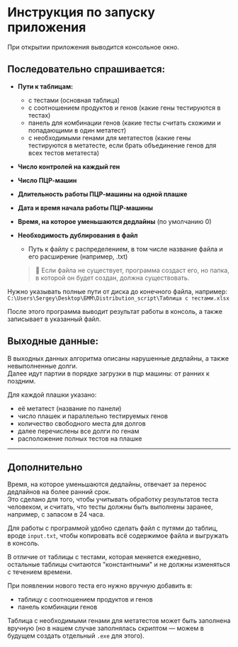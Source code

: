 # Инструкция по запуску приложения

При открытии приложения выводится консольное окно.

## Последовательно спрашивается:

- **Пути к таблицам:**
  - с тестами (основная таблица)
  - с соотношением продуктов и генов (какие гены тестируются в тестах)
  - панель для комбинации генов (какие тесты считать схожими и попадающими в один метатест)
  - с необходимыми генами для метатестов (какие гены тестируются в метатесте, если брать объединение генов для всех тестов метатеста)

- **Число контролей на каждый ген**
- **Число ПЦР-машин**
- **Длительность работы ПЦР-машины на одной плашке**
- **Дата и время начала работы ПЦР-машины**
- **Время, на которое уменьшаются дедлайны** (по умолчанию 0)

- **Необходимость дублирования в файл**
  - Путь к файлу с распределением, в том числе название файла и его расширение (например, .txt)
  > 📄 Если файла не существует, программа создаст его, но папка, в которой он будет создан, должна существовать.

Нужно указывать полные пути от диска до конечного файла, например:  
`C:\Users\Sergey\Desktop\БММ\Distribution_script\Таблица с тестами.xlsx`

После этого программа выводит результат работы в консоль, а также записывает в указанный файл.

## Выходные данные:

В выходных данных алгоритма описаны нарушенные дедлайны, а также невыполненные долги.  
Далее идут партии в порядке загрузки в пцр машины: от ранних к поздним.

Для каждой плашки указано:
- её метатест (название по панели)
- число плашек и параллельно тестируемых генов
- количество свободного места для долгов
- далее перечислены все долги по генам
- расположение полных тестов на плашке

---

## Дополнительно

Время, на которое уменьшаются дедлайны, отвечает за перенос дедлайнов на более ранний срок.  
Это сделано для того, чтобы учитывать обработку результатов теста человеком, и считать, что тесты должны быть выполнены заранее, например, с запасом в 24 часа.

Для работы с программой удобно сделать файл с путями до таблиц, вроде `input.txt`, чтобы копировать всё содержимое файла и выгружать в консоль.

В отличие от таблицы с тестами, которая меняется ежедневно, остальные таблицы считаются "константными" и не должны изменяться с течением времени.

При появлении нового теста его нужно вручную добавить в:
- таблицу с соотношением продуктов и генов
- панель комбинации генов

Таблица с необходимыми генами для метатестов может быть заполнена вручную (но в нашем случае заполнялась скриптом — можем в будущем создать отдельный `.exe` для этого).
